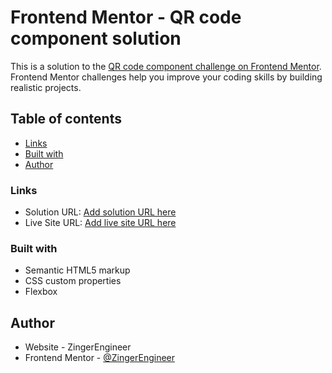 # Frontend Mentor - QR code component solution

This is a solution to the [QR code component challenge on Frontend Mentor](https://www.frontendmentor.io/challenges/qr-code-component-iux_sIO_H). Frontend Mentor challenges help you improve your coding skills by building realistic projects. 

## Table of contents
  - [Links](#links)
  - [Built with](#built-with)
  - [Author](#author)

### Links

- Solution URL: [Add solution URL here](https://www.frontendmentor.io/solutions/qrcode-component-a2PRB2A-mK)
- Live Site URL: [Add live site URL here](https://qr-code-b0c77.web.app/)

### Built with

- Semantic HTML5 markup
- CSS custom properties
- Flexbox

## Author

- Website - ZingerEngineer
- Frontend Mentor - [@ZingerEngineer](https://www.frontendmentor.io/profile/yourusername)

